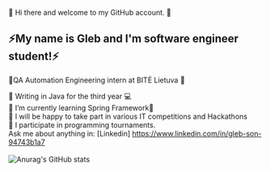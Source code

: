 👋 Hi there and welcome to my GitHub account. 👋 <br>
<h2>⚡️My name is Gleb and I'm software engineer student!⚡️</h2>

🐝QA Automation Engineering intern at BITĖ Lietuva 🐝

🧠 Writing in Java for the third year 💻 <br>
🌱 I’m currently learning Spring Framework🌱 <br>
🎉 I will be happy to take part in various IT competitions and Hackathons <br>
🏅 I participate in programming tournaments.<br>
 Ask me about anything in: [Linkedin] https://www.linkedin.com/in/gleb-son-94743b1a7 <br>
<br>![Anurag's GitHub stats](https://github-readme-stats.vercel.app/api?username=glebs0n1&show_icons=true&theme=radical)
